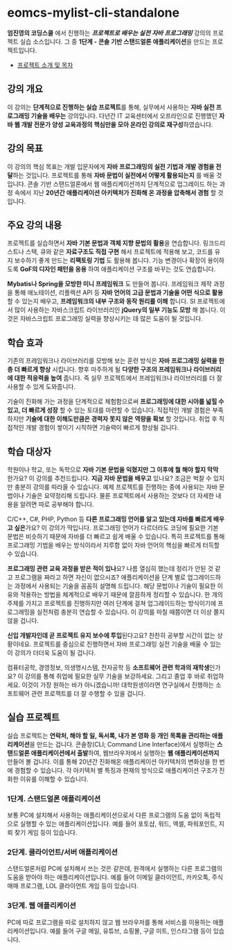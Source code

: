 # eomcs-mylist-cli-standalone

**엄진영의 코딩스쿨** 에서 진행하는 **_프로젝트로 배우는 실전 자바 프로그래밍_** 강의의 프로젝트 실습 소스입니다. 그 중 **1단계 - 콘솔 기반 스탠드얼론 애플리케이션**을 만드는 프로젝트입니다.

- [프로젝트 소개 및 목차](docs/intro.md)

## 강의 개요

이 강의는 **단계적으로 진행하는 실습 프로젝트**를 통해, 실무에서 사용하는 **자바 실전 프로그래밍 기술을 배우는** 강의입니다. 다년간 IT 교육센터에서 오프라인으로 진행했던 **자바 웹 개발 전문가 양성 교육과정의 핵심만을 모아 온라인 강의로 재구성**하였습니다.

## 강의 목표

이 강의의 핵심 목표는 개발 입문자에게 **자바 프로그래밍의 실전 기법과 개발 경험을 전달**하는 것입니다. 프로젝트를 통해 **자바 문법이 실전에서 어떻게 활용되는지** 를 배울 것입니다. 콘솔 기반 스탠드얼론에서 웹 애플리케이션까지 단계적으로 업그레이드 하는 과정 속에서 지난 **20년간 애플리케이션 아키텍처가 진화해 온 과정을 압축해서 경험** 할 것입니다.

## 주요 강의 내용

프로젝트를 실습하면서 **자바 기본 문법과 객체 지향 문법의 활용**을 연습합니다. 링크드리스트나 스택, 큐와 같은 **자료구조도 직접 구현** 해서 프로젝트에 적용해 보고, 코드를 유지 보수하기 좋게 만드는 **리팩토링 기법** 도 활용해 봅니다. 기능 변경이나 확장이 용이하도록 **GoF의 디자인 패턴을 응용** 하여 애플리케이션 구조를 바꾸는 것도 연습합니다.

**Mybatis나 Spring을 모방한 미니 프레임워크** 도 만들어 봅니다. 프레임워크 제작 과정을 통해 애노테이션, 리플렉션 API 등 **자바 언어의 고급 문법과 기술을 어떤 식으로 활용** 할 수 있는지 배우고, **프레임워크의 내부 구조와 동작 원리를 이해** 합니다. SI 프로젝트에서 많이 사용하는 자바스크립트 라이브러리인 **jQuery의 일부 기능도 모방** 해 봅니다. 이것은 자바스크립트 프로그래밍 실력을 향상시키는 데 많은 도움이 될 것입니다.

## 학습 효과

기존의 프레임워크나 라이브러리를 모방해 보는 훈련 방식은 **자바 프로그래밍 실력을 한층 더 빠르게 향상** 시킵니다. 향후 마주하게 될 **다양한 구조의 프레임워크나 라이브러리에 대한 적응력을 높여** 줍니다. 즉 실무 프로젝트에서 프레임워크나 라이브러리를 더 잘 사용할 수 있게 도와줍니다.

기술이 진화해 가는 과정을 단계적으로 체험함으로써 **프로그래밍에 대한 시야를 넓힐 수 있고, 더 빠르게 성장** 할 수 있는 토대를 마련할 수 있습니다. 직접적인 개발 경험은 부족하지만 **기술에 대한 이해도만큼은 경력자 못지 않은 역량을 확보** 할 것입니다. 취업 후 직접적인 개발 경험이 쌓이기 시작하면 기술력이 빠르게 향상될 겁니다.

## 학습 대상자

학원이나 학교, 또는 독학으로 **자바 기본 문법을 익혔지만 그 이후에 뭘 해야 할지 막막** 한가요? 이 강의를 추천드립니다. **지금 자바 문법을 배우고** 있나요? 조금은 벅찰 수 있지만 충분히 강의를 따라올 수 있습니다. 예제 프로젝트를 진행하는 중에 사용되는 자바 문법이나 기술은 요약정리해 드립니다. 물론 프로젝트에서 사용하는 것보다 더 자세한 내용을 알려면 따로 공부해야 합니다.

C/C++, C#, PHP, Python 등 **다른 프로그래밍 언어를 알고 있는데 자바를 빠르게 배우고 싶은**가요? 이 강의가 딱입니다. 프로그래밍 언어가 다르더라도 코딩에 필요한 기본 문법은 비슷하기 때문에 자바를 더 빠르고 쉽게 배울 수 있습니다. 특히 프로젝트를 통해 프로그래밍 기법을 배우는 방식이라서 지루함 없이 자바 언어의 핵심을 빠르게 터득할 수 있습니다.

**프로그래밍 관련 교육 과정을 받은 적이 있나**요? 나름 열심히 했는데 정리가 안된 것 같고 프로그램을 짜라고 하면 자신이 없으시죠? 애플리케이션을 단계 별로 업그레이드하는 과정에서 사용되는 기술을 꼼꼼히 설명해 드립니다. 해당 문법이나 기술이 필요한 이유와 적용하는 방법을 체계적으로 배우기 때문에 깔끔하게 정리할 수 있습니다. 한 개의 주제를 가지고 프로젝트를 진행하지만 여러 단계에 걸쳐 업그레이드하는 방식이기에 프로그래밍을 실전처럼 충분히 연습할 수 있습니다. 이 강의를 마칠 때쯤이면 더 이상 쫄지 않을 겁니다.

**신입 개발자인데 곧 프로젝트 유지 보수에 투입**된다고요? 찬찬히 공부할 시간이 없는 상황이네요. 프로젝트를 중심으로 진행하면서 자바 프로그래밍 실전 기술을 배울 수 있는 이 강의가 더더욱 도움이 될 겁니다.

컴퓨터공학, 경영정보, 의생명시스템, 전자공학 등 **소프트웨어 관련 학과의 재학생**인가요? 이 강의를 통해 취업에 필요한 실무 기술을 보강하세요. 그리고 졸업 후 바로 취업하세요. 이것이 가장 원하는 바가 아니겠습니까! 대학원생이라면 연구실에서 진행하는 소프트웨어 관련 프로젝트를 더 잘 수행할 수 있을 겁니다.

## 실습 프로젝트

실습 프로젝트는 **연락처, 해야 할 일, 독서록, 내가 본 영화 등 개인 목록을 관리하는 애플리케이션**을 만드는 겁니다. 콘솔창(CLI; Command Line Interface)에서 실행하는 **스탠드얼론 애플리케이션에서 출발**하여, 웹브라우저에서 실행하는 **웹 애플리케이션까지** 만들어 볼 겁니다. 이를 통해 20년간 진화해온 애플리케이션 아키텍처의 변화상을 한 번에 경험할 수 있습니다. 각 아키텍처 별 특징과 현재의 방식으로 애플리케이션 구조가 진화한 이유를 이해할 수 있습니다.

### 1단계. 스탠드얼론 애플리케이션

보통 PC에 설치해서 사용하는 애플리케이션으로서 다른 프로그램의 도움 없이 독립적으로 실행할 수 있는 애플리케이션입니다. 예를 들어 포토샵, 워드, 엑셀, 파워포인트, 지뢰 찾기 게임 등이 있습니다.

### 2단계. 클라이언트/서버 애플리케이션

스탠드얼론처럼 PC에 설치해서 쓰는 것은 같은데, 원격에서 실행하는 다른 프로그램의 도움을 받아야 하는 애플리케이션입니다. 예를 들어 이메일 클라이언트, 카카오톡, 주식 매매 프로그램, LOL 클라이언트 게임 등이 있습니다.

### 3단계. 웹 애플리케이션

PC에 따로 프로그램을 따로 설치하지 않고 웹 브라우저를 통해 서비스를 이용하는 애플리케이션입니다. 예를 들어 구글 메일, 유튜브, 쇼핑몰, 구글 미트, 인스타그램 등이 있습니다.
